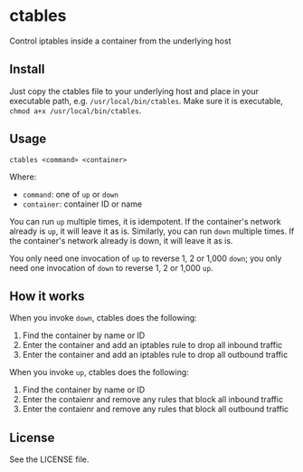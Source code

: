 # ctables
Control iptables inside a container from the underlying host

## Install
Just copy the ctables file to your underlying host and place in your executable path, e.g. `/usr/local/bin/ctables`. Make sure it is executable, `chmod a+x /usr/local/bin/ctables`.

## Usage

    ctables <command> <container>

Where:

* `command`: one of `up` or `down`
* `container`: container ID or name

You can run `up` multiple times, it is idempotent. If the container's network already is `up`, it will leave it as is. Similarly, you can run `down` multiple times. If the container's network already is down, it will leave it as is. 

You only need one invocation of `up` to reverse 1, 2 or 1,000 `down`; you only need one invocation of `down` to reverse 1, 2 or 1,000 `up`.

## How it works
When you invoke `down`, ctables does the following:

1. Find the container by name or ID
2. Enter the container and add an iptables rule to drop all inbound traffic
3. Enter the container and add an iptables rule to drop all outbound traffic

When you invoke `up`, ctables does the following:

1. Find the container by name or ID
2. Enter the contaienr and remove any rules that block all inbound traffic
3. Enter the contaienr and remove any rules that block all outbound traffic

## License
See the LICENSE file.

